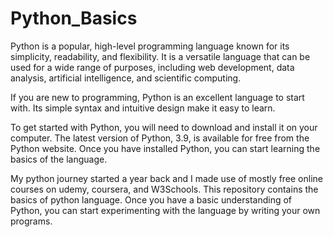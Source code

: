 # Python_Basics

Python is a popular, high-level programming language known for its simplicity, readability, and flexibility. It is a versatile language that can be used for a wide range of purposes, including web development, data analysis, artificial intelligence, and scientific computing.

If you are new to programming, Python is an excellent language to start with. Its simple syntax and intuitive design make it easy to learn.

To get started with Python, you will need to download and install it on your computer. The latest version of Python, 3.9, is available for free from the Python website. Once you have installed Python, you can start learning the basics of the language.

My python journey started a year back and I made use of mostly free online courses on udemy, coursera, and W3Schools. This repository contains the basics of python language. Once you have a basic understanding of Python, you can start experimenting with the language by writing your own programs.
